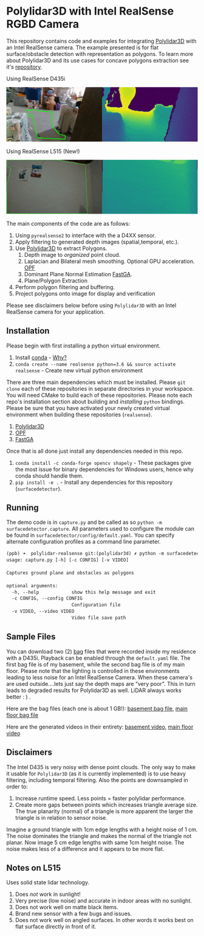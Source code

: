 # Polylidar3D with Intel RealSense RGBD Camera

This repository contains code and examples for integrating [Polylidar3D](https://github.com/JeremyBYU/polylidar) with an Intel RealSense camera.  The example presented is for flat surface/obstacle detection with representation as polygons. To learn more about Polylidar3D and its use cases for concave polygons extraction see it's [repository](https://github.com/JeremyBYU/polylidar).

Using RealSense D435i

![Example flat surface extraction with Polylidar3D - D435i](assets/media/obstacles_walk_ver3.gif)

Using RealSense L515 (New!)

![Example flat surface extraction with Polylidar3D - L515](assets/media/basement_l515.gif)

The main components of the code are as follows:

1. Using `pyrealsense2` to interface with the a D4XX sensor.
2. Apply filtering to generated depth images (spatial,temporal, etc.). 
3. Use [Polylidar3D](https://github.com/JeremyBYU/polylidar) to extract Polygons.
    1. Depth image to *organized* point cloud.
    2. Laplacian and Bilateral mesh smoothing. Optional GPU acceleration. [OPF](https://github.com/JeremyBYU/OrganizedPointFilters)
    3. Dominant Plane Normal Estimation [FastGA](https://github.com/JeremyBYU/FastGaussianAccumulator). 
    4. Plane/Polygon Extraction
4. Perform polygon filtering and buffering.
5. Project polygons onto image for display and verification

Please see disclaimers below before using `Polylidar3D` with an Intel RealSense camera for your application.

## Installation

Please begin with first installing a python virtual environment.

1. Install [conda](https://conda.io/projects/conda/en/latest/) - [Why?](https://medium.freecodecamp.org/why-you-need-python-environments-and-how-to-manage-them-with-conda-85f155f4353c)
2. `conda create --name realsense python=3.6 && source activate realsense` - Create new virtual python environment

There are three main dependencies which must be installed. Please `git clone` each of these repositories in separate directories in your workspace. You will need CMake to build each of these repositories. Please note each repo's installation section about building and *installing* `python` bindings. Please be sure that you have activated your newly created virtual environment when building these repositories (`realsense`).

1. [Polylidar3D](https://github.com/JeremyBYU/polylidar)
2. [OPF](https://github.com/JeremyBYU/OrganizedPointFilters)
3. [FastGA](https://github.com/JeremyBYU/FastGaussianAccumulator)

Once that is all done just install any dependencies needed in this repo.

1. `conda install -c conda-forge opencv shapely` - These packages give the most issue for binary dependencies for Windows users, hence why conda should handle them.
2. `pip install -e .` - Install any dependencies for this repository (`surfacedetector`).


## Running

The demo code is in `capture.py` and be called as so `python -m surfacedetector.capture`.  All parameters used to configure the module can be found in `surfacedetector/config/default.yaml`. You can specify alternate configuration profiles as a command line parameter.

```txt
(ppb) ➜  polylidar-realsense git:(polylidar3d) ✗ python -m surfacedetector.capture --help
usage: capture.py [-h] [-c CONFIG] [-v VIDEO]

Captures ground plane and obstacles as polygons

optional arguments:
  -h, --help            show this help message and exit
  -c CONFIG, --config CONFIG
                        Configuration file
  -v VIDEO, --video VIDEO
                        Video file save path
```

## Sample Files

You can download two (2) [bag](https://github.com/IntelRealSense/librealsense/blob/master/doc/sample-data.md) files that were recorded inside my residence with a D435i. Playback can be enabled through the `default.yaml` file. The first bag file is of my basement, while the second bag file is of my main floor.  Please note that the lighting is controlled in these environments leading to less noise for an Intel RealSense Camera. When these camera's are used outside....lets just say the depth maps are "very poor". This in turn leads to degraded results for Polylidar3D as well. LiDAR always works better : ) .  

Here are the bag files (each one is about 1 GB!): [basement bag file](https://drive.google.com/file/d/1q-6qP1zMuA7MklzGJPFFZeWAt2O5waQC/view?usp=sharing), [main floor bag file](https://drive.google.com/file/d/1NFGjEqpiGv-W_AddVe17FaLmkWiXv4Ik/view?usp=sharing)

Here are the generated videos in their entirety: [basement video](https://drive.google.com/file/d/1nmJEqWAchZxdVYrKxWLh5OsbA0dk7WmF/view?usp=sharing), [main floor video](https://drive.google.com/file/d/1l4yuMLjyRt7Hzkp0V8bhcblg_bVHj4NW/view?usp=sharing)

## Disclaimers

The Intel D435 is very noisy with dense point clouds. The only way to make it usable for `Polylidar3D` (as it is currently implemented) is to use heavy filtering, including temporal filtering. Also the points are downsampled in order to:

1. Increase runtime speed. Less points = faster polylidar performance.
2. Create more gaps between points which increases triangle average size. The true planarity (normal) of a triangle is more apparent the larger the triangle is in relation to sensor noise.

Imagine a ground triangle with 1cm edge lengths with a height noise of 1 cm. The noise dominates the triangle and makes the normal of the triangle not planar. Now image 5 cm edge lengths with same 1cm height noise. The noise makes less of a difference and it appears to be more flat.

## Notes on L515

Uses solid state lidar technology.

1. Does *not* work in sunlight!
2. Very precise (low noise) and accurate in indoor areas with no sunlight.
3. Does not work well on matte black items.
4. Brand new sensor with a few bugs and issues.
5. Does not work well on angled surfaces. In other words it works best on flat surface directly in front of it.

